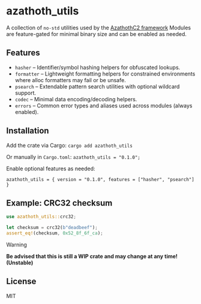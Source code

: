 # azathoth_utils

A collection of `no-std` utilities used by the [AzathothC2 framework](https://github.com/AzathothC2/)
Modules are feature-gated for minimal binary size and can be enabled as needed.

## Features

* `hasher` – Identifier/symbol hashing helpers for obfuscated lookups.
* `formatter` – Lightweight formatting helpers for constrained environments where alloc formatters may fail or be unsafe.
* `psearch` – Extendable pattern search utilities with optional wildcard support.
* `codec` – Minimal data encoding/decoding helpers.
* `errors` – Common error types and aliases used across modules (always enabled).

## Installation

Add the crate via Cargo:
```cargo add azathoth_utils```

Or manually in `Cargo.toml`: ```azathoth_utils = "0.1.0";```

Enable optional features as needed:
```
azathoth_utils = { version = "0.1.0", features = ["hasher", "psearch"] }
```

## Example: CRC32 checksum

```rust
use azathoth_utils::crc32;

let checksum = crc32(b"deadbeef");
assert_eq!(checksum, 0x52_8f_6f_ca);
```

>[!WARNING]
> **Be advised that this is still a WIP crate and may change at any time! (Unstable)**

## License
MIT
